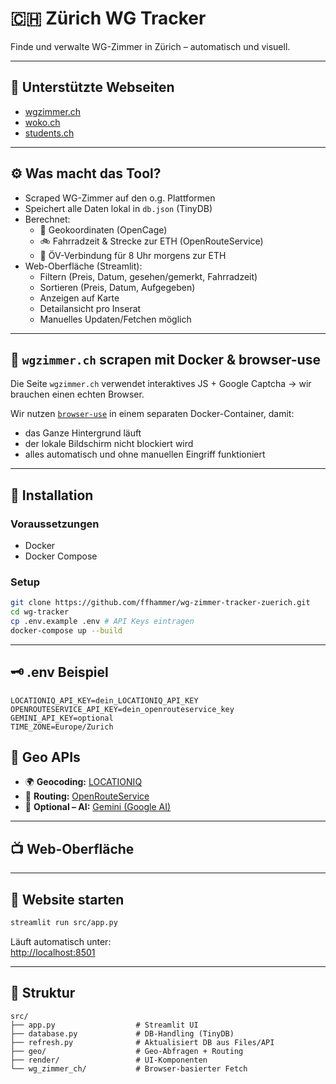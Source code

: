 # 🇨🇭 Zürich WG Tracker

Finde und verwalte WG-Zimmer in Zürich – automatisch und visuell.

---

## 🔎 Unterstützte Webseiten

- [wgzimmer.ch](https://www.wgzimmer.ch/)
- [woko.ch](https://www.woko.ch/)
- [students.ch](https://www.students.ch/)

---

## ⚙️ Was macht das Tool?

- Scraped WG-Zimmer auf den o.g. Plattformen
- Speichert alle Daten lokal in `db.json` (TinyDB)
- Berechnet:
  - 📍 Geokoordinaten (OpenCage)
  - 🚲 Fahrradzeit & Strecke zur ETH (OpenRouteService)
  - 🚋 ÖV-Verbindung für 8 Uhr morgens zur ETH
- Web-Oberfläche (Streamlit):
  - Filtern (Preis, Datum, gesehen/gemerkt, Fahrradzeit)
  - Sortieren (Preis, Datum, Aufgegeben)
  - Anzeigen auf Karte
  - Detailansicht pro Inserat
  - Manuelles Updaten/Fetchen möglich

---

## 🧠 `wgzimmer.ch` scrapen mit Docker & browser-use

Die Seite `wgzimmer.ch` verwendet interaktives JS + Google Captcha → wir brauchen einen echten Browser.

Wir nutzen [`browser-use`](https://github.com/browser-use/browser-use) in einem separaten Docker-Container, damit:

- das Ganze Hintergrund läuft
- der lokale Bildschirm nicht blockiert wird
- alles automatisch und ohne manuellen Eingriff funktioniert

---

## 🚀 Installation

### Voraussetzungen

- Docker
- Docker Compose

### Setup

```bash
git clone https://github.com/ffhammer/wg-zimmer-tracker-zuerich.git
cd wg-tracker
cp .env.example .env # API Keys eintragen
docker-compose up --build
```

---

## 🗝️ .env Beispiel

```dotenv
LOCATIONIQ_API_KEY=dein_LOCATIONIQ_API_KEY
OPENROUTESERVICE_API_KEY=dein_openrouteservice_key
GEMINI_API_KEY=optional
TIME_ZONE=Europe/Zurich
```

## 🧠 Geo APIs

- 🌍 **Geocoding:** [LOCATIONIQ](https://de.locationiq.com//)
- 🧭 **Routing:** [OpenRouteService](https://openrouteservice.org/)
- 🤖 **Optional – AI:** [Gemini (Google AI)](https://ai.google.dev/)

---

## 📺 Web-Oberfläche

---

## 🧪 Website starten

```bash
streamlit run src/app.py
```

Läuft automatisch unter:  
[http://localhost:8501](http://localhost:8501)

---

## 📁 Struktur

```text
src/
├── app.py                  # Streamlit UI
├── database.py             # DB-Handling (TinyDB)
├── refresh.py              # Aktualisiert DB aus Files/API
├── geo/                    # Geo-Abfragen + Routing
├── render/                 # UI-Komponenten
└── wg_zimmer_ch/           # Browser-basierter Fetch
```
